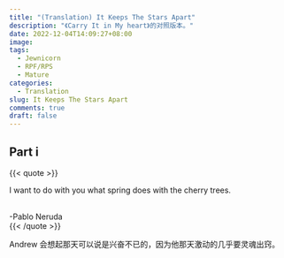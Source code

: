 ```yaml
---
title: "(Translation) It Keeps The Stars Apart"
description: "《Carry It in My heart》的对照版本。"
date: 2022-12-04T14:09:27+08:00
image: 
tags:
  - Jewnicorn
  - RPF/RPS
  - Mature
categories:
  - Translation
slug: It Keeps The Stars Apart
comments: true
draft: false
---
```


## Part i

{{< quote >}}

I want to do with you what spring does with the cherry trees. 

<br>-Pablo Neruda<br/>
{{< /quote >}}

Andrew 会想起那天可以说是兴奋不已的，因为他那天激动的几乎要灵魂出窍。

